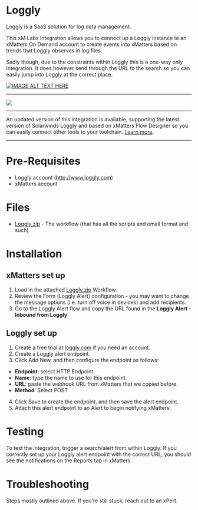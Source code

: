 
# Loggly

Loggly is a SaaS solution for log data management.

This xM Labs Integration allows you to connect up a Loggly instance to an xMatters On Demand account to create events into xMatters based on trends that Loggly observes in log files.

Sadly though, due to the constraints within Loggly this is a one-way only integration.  It does however send through the URL to the search so you can easily jump into Loggly at the correct place.

[![IMAGE ALT TEXT HERE](https://img.youtube.com/vi/AijrVeEzVIo/0.jpg)](https://youtu.be/AijrVeEzVIo)

---------

<kbd>
	<a href="https://support.xmatters.com/hc/en-us/community/topics">
  <img src="https://github.com/xmatters/xMatters-Labs/raw/master/media/disclaimer.png">
	</a>
</kbd>

---------

An updated version of this integration is available, supporting the latest version of Solarwinds Loggly and based on xMatters Flow Designer so you can easily connect other tools to your toolchain. [Learn more](http://help.xmatters.com/integrations/#cshid=Loggly).

---------


# Pre-Requisites

* Loggly account (http://www.loggly.com)
* xMatters account


# Files

* [Loggly.zip](Loggly.zip) - The workflow (that has all the scripts and email format and such)


# Installation

## xMatters set up

1. Load in the attached [Loggly.zip](Loggly.zip) Workflow.
2. Review the Form (Loggly Alert) configuration - you may want to change the message options (i.e. turn off voice in devices) and add recipients.
3. Go to the Loggly Alert flow and copy the URL found in the **Loggly Alert - Inbound from Loggly**


## Loggly set up

1. Create a free trial at [loggly.com](http://www.loggly.com) if you need an account.
2. Create a Loggly alert endpoint.
3. Click Add New, and then configure the endpoint as follows:
* **Endpoint**: select HTTP Endpoint
* **Name**: type the name to use for this endpoint.
* **URL**: paste the webhook URL from xMatters that we copied before.
* **Method**: Select POST
4. Click Save to create the endpoint, and then save the alert endpoint.
5. Attach this alert endpoint to an Alert to begin notifying xMatters.


# Testing

To test the integration, trigger a search/alert from within Loggly.  If you correctly set up your Loggly alert endpoint with the correct URL, you should see the notifications on the Reports tab in xMatters.


# Troubleshooting

Steps mostly outlined above. If you're still stuck, reach out to an xPert. 
